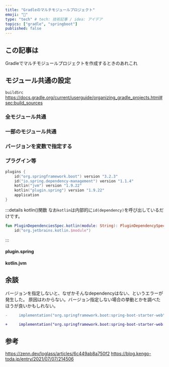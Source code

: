 ```yaml
---
title: "Gradleのマルチモジュールプロジェクト"
emoji: "🤖"
type: "tech" # tech: 技術記事 / idea: アイデア
topics: ["gradle", "springboot"]
published: false
---
```


## この記事は
Gradleでマルチモジュールプロジェクトを作成するときのあれこれ

## モジュール共通の設定
`buildSrc`
https://docs.gradle.org/current/userguide/organizing_gradle_projects.html#sec:build_sources

### 全モジュール共通

### 一部のモジュール共通

### バージョンを変数で指定する

### プラグイン等
```kts:build.gradle.kts
plugins {
	id("org.springframework.boot") version "3.2.3"
	id("io.spring.dependency-management") version "1.1.4"
	kotlin("jvm") version "1.9.22"
	kotlin("plugin.spring") version "1.9.22"
	application
}
```
:::details kotlin()関数
なお`kotlin`は内部的に`id(dependency)`を呼び出しているだけです。
```kotlin:KotlinDependencyExtentions.kt
fun PluginDependenciesSpec.kotlin(module: String): PluginDependencySpec =
    id("org.jetbrains.kotlin.$module")
```
:::
#### plugin.spring

#### kotlin.jvm

## 余談
バージョンを指定しないと、なぜかそんなdependencyはない、というエラーが発生した。
原因はわからない。バージョン指定しない場合の挙動とかを調べたほうが良いかもしれない。

```diff kts:build.gradle.kts
-     implementation("org.springframework.boot:spring-boot-starter-web")

+     implementation("org.springframework.boot:spring-boot-starter-web:${springBootVersion}")
```

## 参考
https://zenn.dev/loglass/articles/6c449ab8a750f2
https://blog.kengo-toda.jp/entry/2021/07/07/214506


